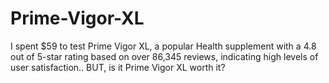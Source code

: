 # Prime-Vigor-XL
I spent $59 to test Prime Vigor XL, a popular Health supplement with a 4.8 out of 5-star rating based on over 86,345 reviews, indicating high levels of user satisfaction.. BUT, is it Prime Vigor XL worth it?
